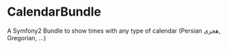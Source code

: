 CalendarBundle
==============

A Symfony2 Bundle to show times with any type of calendar (Persian هجری, Gregorian, ...)
